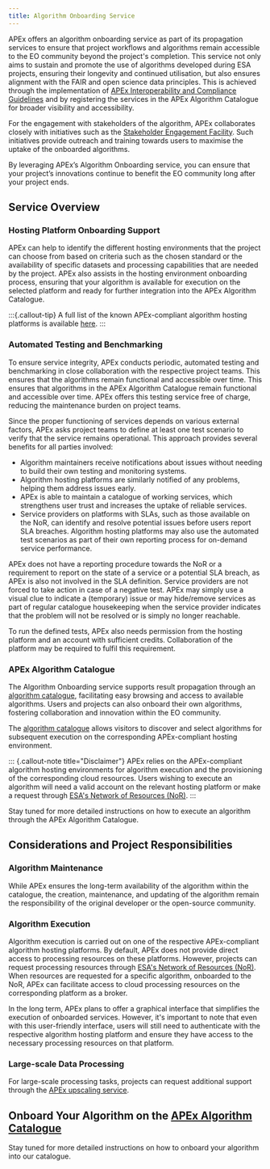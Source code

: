 ```yaml
---
title: Algorithm Onboarding Service
---
```


APEx offers an algorithm onboarding service as part of its propagation services to ensure that project workflows and
algorithms remain accessible to the EO community beyond the project's completion. This service not only aims to sustain
and promote the use of algorithms developed during ESA projects, ensuring their longevity and continued utilisation, but
also ensures alignment with the FAIR and open science data principles. This is achieved through the implementation of
[APEx Interoperability and Compliance Guidelines](../interoperability/index.md) and by registering the services in the
APEx Algorithm Catalogue for broader visibility and accessibility.

For the engagement with stakeholders of the algorithm, APEx collaborates closely with initiatives such as
the [Stakeholder Engagement Facility](https://esa-sef.eu/). Such initiatives provide outreach and training towards
users to maximise the uptake of the onboarded algorithms.

By leveraging APEx’s Algorithm Onboarding service, you can ensure that your project’s innovations continue to benefit
the EO community long after your project ends.

## Service Overview

### Hosting Platform Onboarding Support

APEx can help to identify the different hosting environments that the project can choose from based on criteria such as
the chosen standard or the availability of specific datasets and processing capabilities that are needed by the project.
APEx also assists in the hosting environment onboarding process, ensuring that your algorithm is available for execution on the selected
platform and ready for further integration into the APEx Algorithm Catalogue.

:::{.callout-tip}
A full list of the known APEx-compliant algorithm hosting platforms is
available [here](index.qmd#what-are-the-platforms-to-choose-from).
:::

### Automated Testing and Benchmarking

To ensure service integrity, APEx conducts periodic, automated testing and benchmarking in close collaboration with the respective project teams. This ensures that the algorithms remain functional and accessible over time.
This ensures that algorithms in the APEx Algorithm Catalogue remain functional and accessible over time. APEx offers this testing service free of charge, reducing the maintenance burden on project teams.

Since the proper functioning of services depends on various external factors, APEx asks project teams to define at least one test scenario to verify that the service remains operational. This approach provides several benefits for all parties involved:

* Algorithm maintainers receive notifications about issues without needing to build their own testing and monitoring systems.
* Algorithm hosting platforms are similarly notified of any problems, helping them address issues early.
* APEx is able to maintain a catalogue of working services, which strengthens user trust and increases the uptake of reliable services.
* Service providers on platforms with SLAs, such as those available on the NoR, can identify and resolve potential issues before users report SLA breaches. Algorithm hosting platforms may also use the automated test scenarios as part of their own reporting process for on-demand service performance.

APEx does not have a reporting procedure towards the NoR or a requirement to report on the state of a service or a potential SLA breach, as APEx is also not involved in the SLA definition.
Service providers are not forced to take action in case of a negative test. APEx may simply use a visual clue to indicate a (temporary) issue or may hide/remove services as part of regular catalogue housekeeping when the service provider indicates that the problem will not be resolved or is simply no longer reachable.

To run the defined tests, APEx also needs permission from the hosting platform and an account with sufficient credits. Collaboration of the platform may be required to fulfil this requirement.

### APEx Algorithm Catalogue

The Algorithm Onboarding service supports result propagation through an [algorithm catalogue](https://algorithms-catalogue.apex.esa.int/), facilitating easy
browsing and access to available algorithms. Users and projects can also onboard their own algorithms,
fostering collaboration and innovation within the EO community.

The [algorithm catalogue](https://algorithms-catalogue.apex.esa.int/) allows visitors to discover and select algorithms for subsequent execution on the corresponding APEx-compliant hosting environment.

::: {.callout-note title="Disclaimer"}
APEx relies on the APEx-compliant algorithm hosting environments for algorithm execution and the provisioning of the
corresponding cloud resources. Users wishing to execute an algorithm will need a valid account on the relevant hosting
platform or make a request through [ESA's Network of Resources (NoR)](https://portfolio.nor-discover.org/).
:::

Stay tuned for more detailed instructions on how to execute an algorithm through the APEx Algorithm Catalogue.

## Considerations and Project Responsibilities

### Algorithm Maintenance

While APEx ensures the long-term availability of the algorithm within the catalogue, the creation, maintenance, and
updating of the algorithm remain the responsibility of the original developer or the open-source community.

### Algorithm Execution

Algorithm execution is carried out on one of the respective APEx-compliant algorithm hosting platforms. By default, APEx
does not provide direct access to processing resources on these platforms. However, projects can request processing
resources through [ESA's Network of Resources (NoR)](https://portfolio.nor-discover.org/). When resources are requested
for a specific algorithm, onboarded to the NoR, APEx can facilitate access to cloud processing resources on the
corresponding platform as a broker.

In the long term, APEx plans to offer a graphical interface that simplifies the execution of onboarded services.
However, it's important to note that even with this user-friendly interface, users will still need to authenticate with
the respective algorithm hosting platform and ensure they have access to the necessary processing resources on that
platform.

### Large-scale Data Processing

For large-scale processing tasks, projects can request additional support through
the [APEx upscaling service](./upscaling.md).

## Onboard Your Algorithm on the [APEx Algorithm Catalogue](https://algorithms-catalogue.apex.esa.int/)

Stay tuned for more detailed instructions on how to onboard your algorithm into our catalogue.
